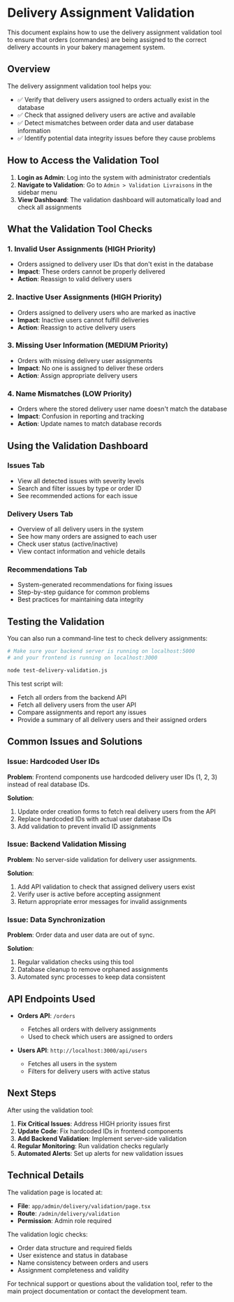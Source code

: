 # Delivery Assignment Validation

This document explains how to use the delivery assignment validation tool to ensure that orders (commandes) are being assigned to the correct delivery accounts in your bakery management system.

## Overview

The delivery assignment validation tool helps you:
- ✅ Verify that delivery users assigned to orders actually exist in the database
- ✅ Check that assigned delivery users are active and available
- ✅ Detect mismatches between order data and user database information
- ✅ Identify potential data integrity issues before they cause problems

## How to Access the Validation Tool

1. **Login as Admin**: Log into the system with administrator credentials
2. **Navigate to Validation**: Go to `Admin > Validation Livraisons` in the sidebar menu
3. **View Dashboard**: The validation dashboard will automatically load and check all assignments

## What the Validation Tool Checks

### 1. Invalid User Assignments (HIGH Priority)
- Orders assigned to delivery user IDs that don't exist in the database
- **Impact**: These orders cannot be properly delivered
- **Action**: Reassign to valid delivery users

### 2. Inactive User Assignments (HIGH Priority) 
- Orders assigned to delivery users who are marked as inactive
- **Impact**: Inactive users cannot fulfill deliveries
- **Action**: Reassign to active delivery users

### 3. Missing User Information (MEDIUM Priority)
- Orders with missing delivery user assignments
- **Impact**: No one is assigned to deliver these orders
- **Action**: Assign appropriate delivery users

### 4. Name Mismatches (LOW Priority)
- Orders where the stored delivery user name doesn't match the database
- **Impact**: Confusion in reporting and tracking
- **Action**: Update names to match database records

## Using the Validation Dashboard

### Issues Tab
- View all detected issues with severity levels
- Search and filter issues by type or order ID
- See recommended actions for each issue

### Delivery Users Tab
- Overview of all delivery users in the system
- See how many orders are assigned to each user
- Check user status (active/inactive)
- View contact information and vehicle details

### Recommendations Tab
- System-generated recommendations for fixing issues
- Step-by-step guidance for common problems
- Best practices for maintaining data integrity

## Testing the Validation

You can also run a command-line test to check delivery assignments:

```bash
# Make sure your backend server is running on localhost:5000
# and your frontend is running on localhost:3000

node test-delivery-validation.js
```

This test script will:
- Fetch all orders from the backend API
- Fetch all delivery users from the user API  
- Compare assignments and report any issues
- Provide a summary of all delivery users and their assigned orders

## Common Issues and Solutions

### Issue: Hardcoded User IDs
**Problem**: Frontend components use hardcoded delivery user IDs (1, 2, 3) instead of real database IDs.

**Solution**: 
1. Update order creation forms to fetch real delivery users from the API
2. Replace hardcoded IDs with actual user database IDs
3. Add validation to prevent invalid ID assignments

### Issue: Backend Validation Missing
**Problem**: No server-side validation for delivery user assignments.

**Solution**:
1. Add API validation to check that assigned delivery users exist
2. Verify user is active before accepting assignment
3. Return appropriate error messages for invalid assignments

### Issue: Data Synchronization
**Problem**: Order data and user data are out of sync.

**Solution**:
1. Regular validation checks using this tool
2. Database cleanup to remove orphaned assignments
3. Automated sync processes to keep data consistent

## API Endpoints Used

- **Orders API**: `/orders`
  - Fetches all orders with delivery assignments
  - Used to check which users are assigned to orders

- **Users API**: `http://localhost:3000/api/users`
  - Fetches all users in the system
  - Filters for delivery users with active status

## Next Steps

After using the validation tool:

1. **Fix Critical Issues**: Address HIGH priority issues first
2. **Update Code**: Fix hardcoded IDs in frontend components
3. **Add Backend Validation**: Implement server-side validation
4. **Regular Monitoring**: Run validation checks regularly
5. **Automated Alerts**: Set up alerts for new validation issues

## Technical Details

The validation page is located at:
- **File**: `app/admin/delivery/validation/page.tsx` 
- **Route**: `/admin/delivery/validation`
- **Permission**: Admin role required

The validation logic checks:
- Order data structure and required fields
- User existence and status in database
- Name consistency between orders and users
- Assignment completeness and validity

For technical support or questions about the validation tool, refer to the main project documentation or contact the development team.
